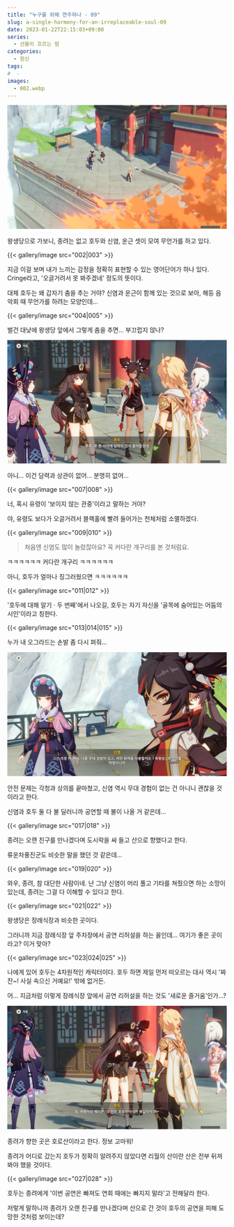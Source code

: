 ```yaml
---
title: "누구를 위해 연주하나 - 09"
slug: a-single-harmony-for-an-irreplaceable-soul-09
date: 2023-01-22T22:15:03+09:00
series:
  - 선율이 흐르는 밤
categories:
  - 원신
tags:
#  - 
images:
  - 002.webp
---
```


![](001.webp)

왕생당으로 가보니, 종려는 없고 호두와 신염, 운근 셋이 모여 무언가를 하고 있다.

{{< gallery/image src="002|003" >}}

지금 이걸 보며 내가 느끼는 감정을 정확히 표현할 수 있는 영어단어가 하나 있다. Cringe라고, '오글거려서 못 봐주겠네' 정도의 뜻이다.

대체 호두는 왜 갑자기 춤을 추는 거야? 신염과 운근이 함께 있는 것으로 보아, 해등 음악회 때 무언가를 하려는 모양인데...

{{< gallery/image src="004|005" >}}

벌건 대낮에 왕생당 앞에서 그렇게 춤을 추면... 부끄럽지 않나?

![](006.webp)

아니... 이건 담력과 상관이 없어... 분명히 없어...

{{< gallery/image src="007|008" >}}

너, 혹시 유령이 '보이지 않는 관중'이라고 말하는 거야?

야, 유령도 보다가 오글거려서 블랙홀에 빨려 들어가는 천체처럼 소멸하겠다.

{{< gallery/image src="009|010" >}}

> 처음엔 신염도 많이 놀랐잖아요? 꼭 커다란 개구리를 본 것처럼요.

ㅋㅋㅋㅋㅋㅋ 커다란 개구리 ㅋㅋㅋㅋㅋㅋ

아니, 호두가 얼마나 징그러웠으면 ㅋㅋㅋㅋㅋㅋ

{{< gallery/image src="011|012" >}}

'호두에 대해 알기 · 두 번째'에서 나오길, 호두는 자기 자신을 '골목에 숨어있는 어둠의 시인'이라고 칭한다.

{{< gallery/image src="013|014|015" >}}

누가 내 오그라드는 손발 좀 다시 펴줘...

![](016.webp)

안전 문제는 각청과 상의를 끝마쳤고, 신염 역시 무대 경험이 없는 건 아니니 괜찮을 것이라고 한다.

신염과 호두 둘 다 불 딜러니까 공연할 때 불이 나올 거 같은데...

{{< gallery/image src="017|018" >}}

종려는 오랜 친구를 만나겠다며 도시락을 싸 들고 산으로 향했다고 한다.

류운차풍진군도 비슷한 말을 했던 것 같은데...

{{< gallery/image src="019|020" >}}

와우, 종려, 참 대단한 사람이네. 난 그냥 신염이 머리 풀고 기타를 쳐줬으면 하는 소망이 있는데, 종려는 그걸 다 이해할 수 있다고 한다.

{{< gallery/image src="021|022" >}}

왕생당은 장례식장과 비슷한 곳이다.

그러니까 지금 장례식장 앞 주차장에서 공연 리허설을 하는 꼴인데... 여기가 좋은 곳이라고? 이거 맞아?

{{< gallery/image src="023|024|025" >}}

나에게 있어 호두는 4차원적인 캐릭터이다. 호두 하면 제일 먼저 떠오르는 대사 역시 '짜잔~! 사실 속으신 거예요!' 밖에 없거든.

어... 지금처럼 이렇게 장례식장 앞에서 공연 리허설을 하는 것도 '새로운 즐거움'인가...?

![](026.webp)

종려가 향한 곳은 호로산이라고 한다. 정보 고마워!

종려가 어디로 갔는지 호두가 정확히 알려주지 않았다면 리월의 산이란 산은 전부 뒤져봐야 했을 것이다.

{{< gallery/image src="027|028" >}}

호두는 종려에게 '이번 공연은 빠져도 연회 때에는 빠지지 말라'고 전해달라 한다.

저렇게 말하니까 종려가 오랜 친구를 만나겠다며 산으로 간 것이 호두의 공연을 피해 도망한 것처럼 보이는데?
